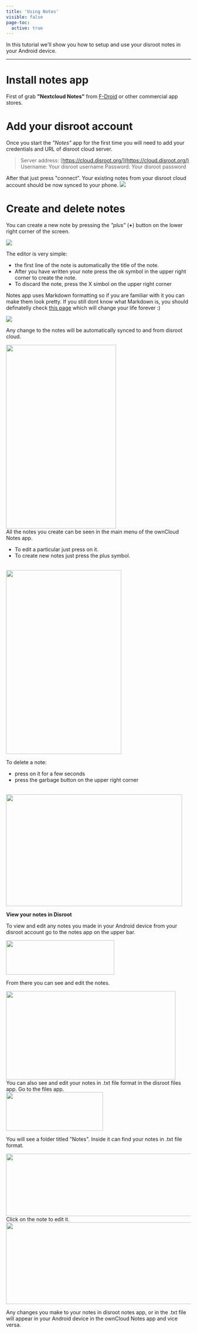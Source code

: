 ```yaml
---
title: 'Using Notes'
visible: false
page-toc:
  active: true
---
```


In this tutorial we'll show you how to setup and use your disroot notes in your Android device.

----------

# Install notes app

First of grab **"Nextcloud Notes"** from [F-Droid](https://f-droid.org/packages/it.niedermann.owncloud.notes/) or other commercial app stores.    


# Add your disroot account

Once you start the *"Notes"* app for the first time you will need to add your credentials and URL of disroot cloud server.


> Server address: [https://cloud.disroot.org/](https://cloud.disroot.org/)
> Username: Your disroot username
> Password: Your disroot password

After that just press "connect". Your existing notes from your disroot cloud account should be now synced to your phone.
![](nextcloud_notes1.png)

# Create and delete notes

You can create a new note by pressing the *"plus"* (**+**) button on the lower right corner of the screen.

![](nextcloud_notes2.png)

The editor is very simple:

* the first line of the note is automatically the title of the note.
* After you have written your note press the ok symbol in the upper right corner to create the note.
* To discard the note, press the X simbol on the upper right corner


Notes app uses Markdown formatting so if you are familiar with it you can make them look pretty. If you still dont know what Markdown is, you should definatelly check [this page](http://lifehacker.com/5943320/what-is-markdown-and-why-is-it-better-for-my-to-do-lists-and-notes) which will change your life forever :)

![](nextcloud_notes3.png)

Any change to the notes will be automatically synced to and from disroot cloud.
<br>

<img src="/uploads/default/original/1X/5b4d8a2afd2b9fc2945689e768800584c858c223.jpeg" width="300" height="500">

<br>
All the notes you create can be seen in the main menu of the ownCloud Notes app.

* To edit a particular just press on it.
* To create new notes just press the plus symbol.

<br>
<img src="/uploads/default/original/1X/fda61b064cf44751a79eaf9726645cff263873c3.png" width="314" height="500">
<br>

To delete a note:

* press on it for a few seconds
* press the garbage button on the upper right corner

<br>

<img src="/uploads/default/original/1X/3d7ddd7403f74780481d9dddd1f31397ce46abc0.png" width="480" height="304">
<br>

**View your notes in Disroot** <a name="viewdis"></a>

To view and edit any notes you made in your Android device from your disroot account go to the notes app on the upper bar.<br>

<img src="/uploads/default/original/1X/c181280dab74e9606dcd17c33cd0af7ff45950e8.png" width="295" height="93">
<br>

From there you can see and edit the notes.<br>

<img src="/uploads/default/original/1X/cdb3101eac9a9967240c21bf694d03663fd5de8b.png" width="462" height="241">
<br>
You can also see and edit your notes in .txt file format in the disroot files app.
Go to the files app.
<br>

<img src="/uploads/default/original/1X/24fe7dbaad9b0b2feb63c7a7b50e7cead4946ef8.png" width="264" height="105">
<br>

You will see a folder titled "Notes". Inside it can find your notes in .txt file format.<br>

<img src="/uploads/default/original/1X/f88d365ca5b829905f8527b8829ab72793917921.png" width="690" height="170">

<br>
 Click on the note to edit it.
<br>
<img src="/uploads/default/original/1X/c208573d4f74c1cc81e24616ea59f5e59c0214b3.png" width="690" height="222">

<br>

Any changes you make to your notes in disroot notes app, or in the .txt file will appear in your Android device in the ownCloud Notes app and vice versa.
